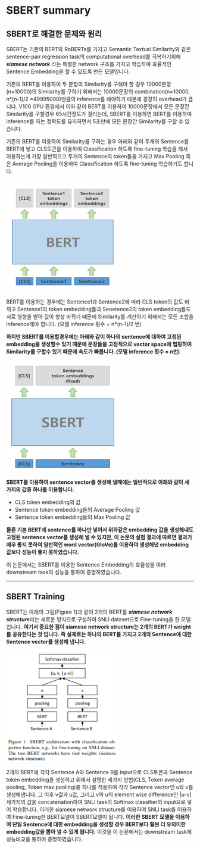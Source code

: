 # SBERT summary
## SBERT로 해결한 문제와 원리
SBERT는 기존의 BERT와 RoBERTa를 가지고 Semantic Textual Similarity와 같은 sentence-pair regression task의 computational overhead를 극복하기위해 ***siamese network*** 라는 특별한 network 구조를 가지고 학습하여 효율적인 Sentence Embedding을 할 수 있도록 만든 모델입니다.

기존의 BERT를 이용하여 두 문장의 Similarity를 구해야 할 경우 10000문장(n=10000)의 Similarity를 구하기 위해서는 10000문장의 combination(n=10000, n*(n-1)/2 =49995000)만큼의 inference를 해야하기 때문에 굉장히 overhead가 큽니다. V100 GPU 환경에서 이와 같이 BERT를 이용하여 10000문장에서 모든 문장간 Similarity를 구할경우 65시간정도가 걸리는데, SBERT를 이용하면 BERT를 이용하여 inference를 하는 정확도를 유지하면서 5초만에 모든 문장간 Similarity를 구할 수 있습니다.

기존의 BERT를 이용하여 Similarity를 구하는 경우 아래와 같이 두개의 Sentence를 BERT에 넣고 CLS토큰을 이용하여 Classification 하도록 fine-tuning 학습을 해서 이용하는게 가장 일반적으고 두개의 Sentence의 token들을 가지고 Max Pooling 혹은 Average Pooling을 이용하여 Classification 하도록 fine-tuning 학습하기도 합니다.

<img src="./imgs/BERT.PNG" width="300px" height="300px" alt="BERT"></img><br/>

BERT를 이용하는 경우에는 Sentence1과 Sentence2에 따라 CLS token의 값도 바뀌고 Sentence1의 token embedding들과 Senetence2의 token embedding들도 서로 영향을 받아 값이 항상 바뀌기 때문에 Similarity를 계산하기 위해서는 모든 조합을 inference해야 합니다. (모델 inference 횟수 = n*(n-1)/2 번)

**하지만 SBERT를 이용할경우에는 아래와 같이 하나의 sentence에 대하여 고정된 embedding을 생성할수 있기 때문에 문장들을 고정적으로 vector space에 맵핑하여 Similarity를 구할수 있기 때문에 속도가 빠릅니다. (모델 inference 횟수 = n번)** 

<img src="./imgs/SBERT.PNG" width="300px" height="300px" alt="BERT"></img><br/>

**SBERT를 이용하여 sentence vector를 생성해 낼때에는 일반적으로 아래와 같이 세가지의 값중 하나를 이용합니다.**
* CLS token embedding의 값
* Sentence token embedding들의 Average Pooling 값
* Sentence token embedding들의 Max Pooling 값

**물론 기본 BERT에 sentence를 하나만 넣어서 위와같은 embedding 값을 생성해내도 고정된 sentence vector를 생성해 낼 수 있지만, 이 논문의 실험 결과에 따르면 결과가 매우 좋지 못하여 일반적인 word vector(GloVe)를 이용하여 생성해낸 embedding 값보다 성능이 좋지 못하였습니다.**

이 논문에서는 SBERT를 이용한 Sentence Embedding의 효율성을 여러 downstream task의 성능을 통하여 증명하였습니다.

------------------------------------------

## SBERT Training
SBERT는 아래의 그림(Figure 1)과 같이 2개의 BERT를 ***siamese network structure***라는 새로운 방식으로 구성하여 SNLI dataset으로 Fine-tuning을 한 모델입니다. **여기서 중요한 점이 siamese network structure는 2개의 BERT가 weight를 공유한다는 것 입니다. 즉 실제로는 하나의 BERT를 가지고 2개의 Sentence에 대한 Sentence vector를 생성해 냅니다.**

<img src="./imgs/SBERT-training.PNG" width="300px" height="300px" alt="BERT"></img><br/>

2개의 BERT에 각각 Sentence A와 Sentence B를 input으로 CLS토큰과 Sentence token embedding을 생성하고 위에서 설명한 세가지 방법(CLS, Token average pooling, Token max pooling)중 하나를 적용하여 각각 Sentence vector인 u와 v를 생성해냅니다. 그 이후 v값과 u값, 그리고 v와 u의 element wise difference인 |u-v| 세가지의 값을 concatenation하여 SNLI task의 Softmax classifier의 input으로 넣어 학습합니다. 이러한 siamese network structure를 이용하여 SNLI task를 이용하여 Fine-tuning한 BERT모델이 SBERT모델이 됩니다. **이러한 SBERT 모델을 이용하여 단일 Sentence에 대한 embedding을 생성할 경우 BERT보다 훨씬 더 유의미한 embedding값을 뽑아 낼 수 있게 됩니다.** 이것을 이 논문에서는 downstream task에 성능비교를 통하여 증명하였습니다.